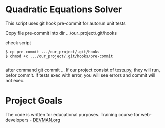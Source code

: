 # Quadratic Equations Solver

This script uses git hook pre-commit for autorun unit tests

Copy file pre-commit into dir .../our_project/.git/hooks

check script

```#!bash
$ cp pre-commit .../our_project/.git/hooks
$ chmod +x .../our_project/.git/hooks/pre-commit


```

after command git commit ... If our project consist of tests.py, they will run, befor commit.
If tests exec with error, you will see errors and commit will not exec.


# Project Goals

The code is written for educational purposes. Training course for web-developers - [DEVMAN.org](https://devman.org)
